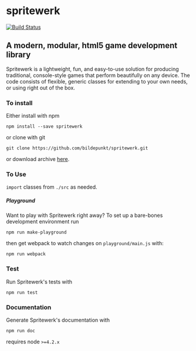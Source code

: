 spritewerk
==========

[![Build Status](https://travis-ci.org/bildepunkt/spritewerk.svg?branch=tilewerk)](https://travis-ci.org/bildepunkt/spritewerk)

## A modern, modular, html5 game development library
Spritewerk is a lightweight, fun, and easy-to-use solution for producing traditional, console-style games that perform beautifully on any device. The code consists of flexible, generic classes for extending to your own needs, or using right out of the box.

### To install
Either install with npm

    npm install --save spritewerk

or clone with git

    git clone https://github.com/bildepunkt/spritewerk.git

or download archive [here](https://github.com/bildepunkt/spritewerk/archive/master.zip).

### To Use
`import` classes from `./src` as needed.

##### Playground
Want to play with Spritewerk right away? To set up a bare-bones development environment run 

    npm run make-playground

then get webpack to watch changes on `playground/main.js` with:

    npm run webpack

### Test
Run Spritewerk's tests with

    npm run test

### Documentation
Generate Spritewerk's documentation with

    npm run doc


requires node `>=4.2.x`
